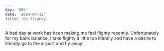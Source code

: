 ```yaml
---
day: '605'
date: '2024-04-12'
title: 'On flighty'
---
```


A bad day at work has been making me feel flighty recently. Unfortunately for my bank balance, I take flighty a little too literally and have a desire to literally go to the airport and fly away.
